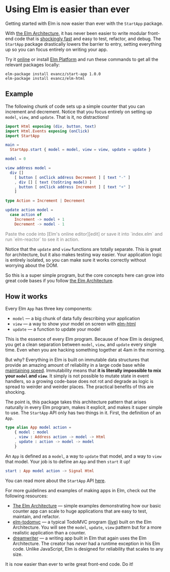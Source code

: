 # Using Elm is easier than ever

Getting started with Elm is now easier than ever with the `StartApp` package.

With [the Elm Architecture][arch], it has never been easier to write modular
front-end code that is [shockingly fast][elm-html] and easy to test, refactor,
and debug. The `StartApp` package drastically lowers the barrier to entry,
setting everything up so you can focus entirely on writing your app. 

[arch]: https://github.com/evancz/elm-architecture-tutorial/
[elm-html]: http://elm-lang.org/blog/Blazing-Fast-Html.elm

Try it [online][edit] or install [Elm Platform](https://www.npmjs.com/package/elm)
and run these commands to get all the relevant packages locally:

```
elm-package install evancz/start-app 1.0.0
elm-package install evancz/elm-html
```

## Example

The following chunk of code sets up a simple counter that you can increment
and decrement. Notice that you focus entirely on setting up `model`, `view`,
and `update`. That is it, no distractions!

```elm
import Html exposing (div, button, text)
import Html.Events exposing (onClick)
import StartApp

main =
  StartApp.start { model = model, view = view, update = update }

model = 0

view address model =
  div []
    [ button [ onClick address Decrement ] [ text "-" ]
    , div [] [ text (toString model) ]
    , button [ onClick address Increment ] [ text "+" ]
    ]

type Action = Increment | Decrement

update action model =
  case action of
    Increment -> model + 1
    Decrement -> model - 1
```

<span style="color:grey;">
Paste the code into [Elm's online editor][edit] or save it into `index.elm` and run `elm-reactor` to see it in action.
</span>

Notice that the `update` and `view` functions are totally separate. This is
great for architecture, but it also makes testing way easier. Your application
logic is entirely isolated, so you can make sure it works correctly without
worrying about the DOM.

[edit]: http://elm-lang.org/try

So this is a super simple program, but the core concepts here can grow into
great code bases if you follow [the Elm Architecture][arch].

## How it works

Every Elm `App` has three key components:

  * `model` &mdash; a big chunk of data fully describing your application
  * `view` &mdash; a way to show your model on screen with [elm-html][]
  * `update` &mdash; a function to update your model

This is the essence of every Elm program. Because of how Elm is designed, you
get a clean separation between `model`, `view`, and `update` every single time.
Even when you are hacking something together at 4am in the morning.

But why? Everything in Elm is built on immutable data structures that
provide an amazing amount of reliability in a large code base while
[maintaining speed](http://elm-lang.org/blog/announce/0.12.1). Immutability
means that **it is literally impossible to mix your `model` and `view`**.
It simply is not possible to mutate state in event handlers, so a growing
code-base does not rot and degrade as logic is spread to weirder and weirder
places. The practical benefits of this are shocking.

The point is, this package takes this architecture pattern that arises
naturally in every Elm program, makes it explicit, and makes it super simple to
use. The `StartApp` API only has two things in it. First, the definition of an
`App`.

```elm
type alias App model action =
    { model : model
    , view : Address action -> model -> Html
    , update : action -> model -> model
    }
```

An `App` is defined as a `model`, a way to `update` that model, and a way to
`view` that model. Your job is to define an `App` and then `start` it up!

```elm
start : App model action -> Signal Html
```

You can read more about the `StartApp` API [here][docs].

[docs]: http://package.elm-lang.org/packages/evancz/start-app/latest/StartApp

For more guidelines and examples of making apps in Elm, check out the following
resources:

  * [The Elm Architecture][arch] &mdash; simple examples demonstrating how our
    basic counter app can scale to huge applications that are easy to test,
    maintain, and refactor.
  * [elm-todomvc][] &mdash; a typical TodoMVC program ([live][]) built on the
    Elm Architecture. You will see the `model`, `update`, `view` pattern but
    for a more realistic application than a counter.
  * [dreamwriter][] &mdash; a writing app built in Elm that again uses the Elm
    Architecture. The creator has *never* had a runtime exception in his Elm
    code. Unlike JavaScript, Elm is designed for reliability that scales to
    any size.

[elm-todomvc]: https://github.com/evancz/elm-todomvc/blob/master/Todo.elm
[live]: http://evancz.github.io/elm-todomvc/
[dreamwriter]: https://github.com/rtfeldman/dreamwriter/

It is now easier than ever to write great front-end code. Do it!
